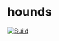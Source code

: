 # hounds

[![Build](https://github.com/henrytill/hounds/actions/workflows/main.yml/badge.svg)](https://github.com/henrytill/hounds/actions/workflows/main.yml)
